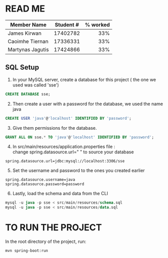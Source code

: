 # READ ME

|Member Name | Student # | % worked |
|------------|:---------:|---------:|
|James Kirwan| 17402782 | 33% |
|Caoimhe Tiernan| 17336331 | 33%|
| Martynas Jagutis| 17424866 | 33% |
## SQL Setup

1. In your MySQL server,  create a database for this project ( the one we used was called 'sse')
```SQL
CREATE DATABASE sse;
```
2. Then create a user with a password for the database, we used the name java
```SQL
CREATE USER 'java'@'localhost' IDENTIFIED BY 'password';
```
3. Give them permissions for the database.
```SQL
GRANT ALL ON sse.* TO 'java'@'localhost' IDENTIFIED BY 'password';
```
4. In src/main/resources/application.properties file : <br />
change spring.datasource.url=" " to source your database
```
spring.datasource.url=jdbc:mysql://localhost:3306/sse
```
5. Set the username and password to the ones you created earlier
```
spring.datasource.username=java
spring.datasource.password=password
```

6. Lastly, load the schema and data from the CLI
```SQL
mysql -u java -p sse < src/main/resources/schema.sql
mysql -u java -p sse < src/main/resources/data.sql
```

# TO RUN THE PROJECT
In the root directory of the project, run:
```mvn
mvn spring-boot:run
```


